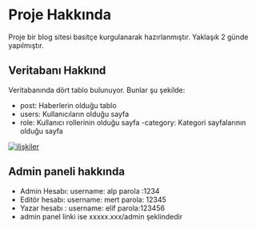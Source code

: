 # Proje Hakkında
Proje bir blog sitesi basitçe kurgulanarak hazırlanmıştır. Yaklaşık 2 günde yapılmıştır.
## Veritabanı Hakkınd
Veritabanında dört tablo bulunuyor. Bunlar şu şekilde:
- post: Haberlerin olduğu tablo
- users: Kullanıcıların olduğu sayfa
- role: Kullanıcı rollerinin olduğu sayfa
-category: Kategori sayfalarının olduğu sayfa

[![ilişkiler](https://prnt.sc/ZM9ha3PEOxmv "ilişkiler")](https://prnt.sc/ZM9ha3PEOxmv "ilişkiler")
## Admin paneli hakkında
- Admin Hesabı: username: alp parola :1234
- Editör hesabı: username: mert parola: 12345
- Yazar hesabı : username: elif parola:123456
- admin panel linki ise xxxxx.xxx/admin şeklindedir 
